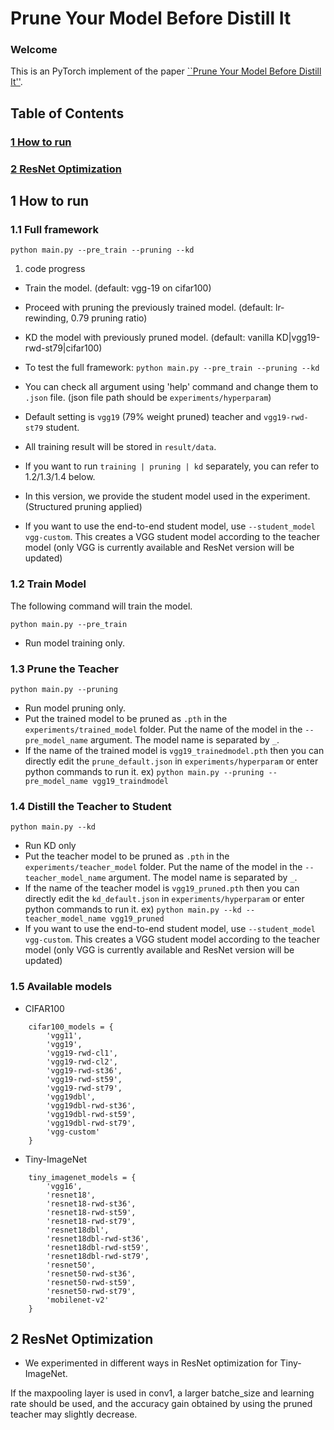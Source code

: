 # Prune Your Model Before Distill It

### Welcome

This is an PyTorch implement of the paper [``Prune Your Model Before Distill It''](https://arxiv.org/abs/2109.14960).

## Table of Contents

### [1 How to run](#how_to_run)
### [2 ResNet Optimization](#resnet_opt)

## <a name=how_to_run></a>1 How to run

### 1.1 Full framework
```
python main.py --pre_train --pruning --kd
```
1. code progress
* Train the model. (default: vgg-19 on cifar100)
* Proceed with pruning the previously trained model. (default: lr-rewinding, 0.79 pruning ratio)
* KD the model with previously pruned model. (default: vanilla KD|vgg19-rwd-st79|cifar100)
* To test the full framework: `python main.py --pre_train --pruning --kd`

* You can check all argument using 'help' command and change them to `.json` file. 
  (json file path should be `experiments/hyperparam`)

* Default setting is `vgg19` (79% weight pruned) teacher and `vgg19-rwd-st79` student.

* All training result will be stored in `result/data`.

* If you want to run `training | pruning | kd` separately, you can refer to 1.2/1.3/1.4 below.

* In this version, we provide the student model used in the experiment. (Structured pruning applied)

* If you want to use the end-to-end student model, use `--student_model vgg-custom`. This creates a VGG student model according to the teacher model (only VGG is currently available and ResNet version will be updated)

### 1.2 Train Model
The following command will train the model.
```
python main.py --pre_train
```
* Run model training only.

### 1.3 Prune the Teacher
```
python main.py --pruning
```
* Run model pruning only.
* Put the trained model to be pruned as `.pth` in the `experiments/trained_model` folder. Put the name of the model in the
  `--pre_model_name` argument. The model name is separated by `_`.
* If the name of the trained model is `vgg19_trainedmodel.pth` then you can directly edit the `prune_default.json` in
`experiments/hyperparam` or enter python commands to run it.
  ex) `python main.py --pruning --pre_model_name vgg19_traindmodel`

### 1.4 Distill the Teacher to Student
```
python main.py --kd
```
* Run KD only
* Put the teacher model to be pruned as `.pth` in the `experiments/teacher_model` folder.  Put the name of the model in the
  `--teacher_model_name` argument. The model name is separated by `_`.
* If the name of the teacher model is `vgg19_pruned.pth` then you can directly edit the `kd_default.json` in
`experiments/hyperparam` or enter python commands to run it.
  ex) `python main.py --kd --teacher_model_name vgg19_pruned`
* If you want to use the end-to-end student model, use `--student_model vgg-custom`. This creates a VGG student model according to the teacher model (only VGG is currently available and ResNet version will be updated)

### 1.5 Available models
* CIFAR100
```
    cifar100_models = {
        'vgg11',
        'vgg19',
        'vgg19-rwd-cl1',
        'vgg19-rwd-cl2',
        'vgg19-rwd-st36',
        'vgg19-rwd-st59',
        'vgg19-rwd-st79',
        'vgg19dbl',
        'vgg19dbl-rwd-st36',
        'vgg19dbl-rwd-st59',
        'vgg19dbl-rwd-st79',
        'vgg-custom'
    }
```

* Tiny-ImageNet
```
    tiny_imagenet_models = {
        'vgg16',
        'resnet18',
        'resnet18-rwd-st36',
        'resnet18-rwd-st59',
        'resnet18-rwd-st79',
        'resnet18dbl',
        'resnet18dbl-rwd-st36',
        'resnet18dbl-rwd-st59',
        'resnet18dbl-rwd-st79',
        'resnet50',
        'resnet50-rwd-st36',
        'resnet50-rwd-st59',
        'resnet50-rwd-st79',        
        'mobilenet-v2'
    }
```

## <a name=resnet_opt></a>2 ResNet Optimization

* We experimented in different ways in ResNet optimization for Tiny-ImageNet.

If the maxpooling layer is used in conv1, a larger batche_size and learning rate should be used, and the accuracy gain
obtained by using the pruned teacher may slightly decrease.
